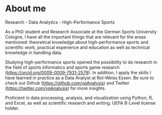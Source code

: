 # About me

Research - Data Analytics - High-Performance Sports

As a PhD student and Research Associate at the German Sports University Cologne, I have all the important things that are relevant for the areas mentioned: theoretical knowledge about high-performance sports and scientific work, practical experience and education as well as technical knowledge in handling data.

Studying high-performance sports opened the possibility to do research in the field of sports informatics and sports game research (https://orcid.org/0009-0009-7931-2579). In addition, I apply the skills I have learned in practice as a Data Analyst at Rot-Weiss Essen. Be sure to check out Github (https://github.com/ypAnalysis) and Twitter (https://twitter.com/ypAnalysis) for more insights.

Proficient in data processing, analysis, and visualization using Python, R, and Excel, as well as scientific research and writing. UEFA B-Level license holder.
